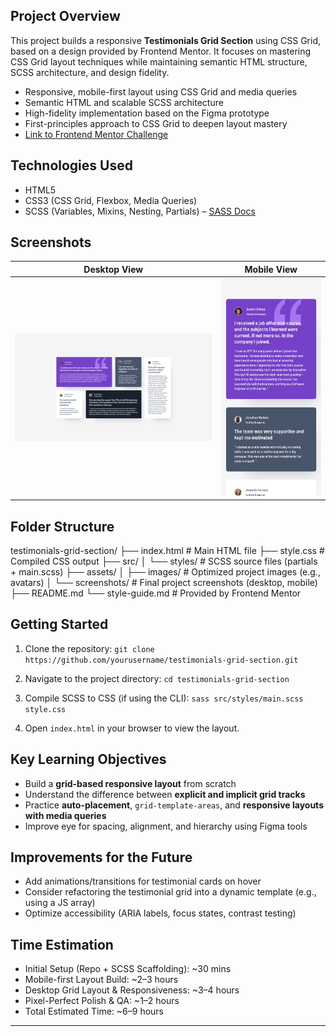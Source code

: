## Project Overview

This project builds a responsive **Testimonials Grid Section** using CSS Grid, based on a design provided by Frontend Mentor. It focuses on mastering CSS Grid layout techniques while maintaining semantic HTML structure, SCSS architecture, and design fidelity.

- Responsive, mobile-first layout using CSS Grid and media queries
- Semantic HTML and scalable SCSS architecture
- High-fidelity implementation based on the Figma prototype
- First-principles approach to CSS Grid to deepen layout mastery
- [Link to Frontend Mentor Challenge](https://www.frontendmentor.io/challenges/testimonials-grid-section-Nnw6J7Un7)

## Technologies Used

- HTML5
- CSS3 (CSS Grid, Flexbox, Media Queries)
- SCSS (Variables, Mixins, Nesting, Partials) – [SASS Docs](https://sass-lang.com/documentation)

## Screenshots

| Desktop View                                                              | Mobile View                                                             |
| ------------------------------------------------------------------------- | ----------------------------------------------------------------------- |
| ![Desktop screenshot](./assets/images/screenshots/desktop_screenshot.png) | ![Mobile screenshot](./assets/images/screenshots/mobile_screenshot.png) |

## Folder Structure

testimonials-grid-section/ ├── index.html # Main HTML file ├── style.css # Compiled CSS output ├── src/ │ └── styles/ # SCSS source files (partials + main.scss) ├── assets/ │ ├── images/ # Optimized project images (e.g., avatars) │ └── screenshots/ # Final project screenshots (desktop, mobile) ├── README.md └── style-guide.md # Provided by Frontend Mentor

## Getting Started

1. Clone the repository:
   `git clone https://github.com/yourusername/testimonials-grid-section.git`

2. Navigate to the project directory:
   `cd testimonials-grid-section`

3. Compile SCSS to CSS (if using the CLI):
   `sass src/styles/main.scss style.css`

4. Open `index.html` in your browser to view the layout.

## Key Learning Objectives

- Build a **grid-based responsive layout** from scratch
- Understand the difference between **explicit and implicit grid tracks**
- Practice **auto-placement**, `grid-template-areas`, and **responsive layouts with media queries**
- Improve eye for spacing, alignment, and hierarchy using Figma tools

## Improvements for the Future

- Add animations/transitions for testimonial cards on hover
- Consider refactoring the testimonial grid into a dynamic template (e.g., using a JS array)
- Optimize accessibility (ARIA labels, focus states, contrast testing)

## Time Estimation

- Initial Setup (Repo + SCSS Scaffolding): ~30 mins
- Mobile-first Layout Build: ~2–3 hours
- Desktop Grid Layout & Responsiveness: ~3–4 hours
- Pixel-Perfect Polish & QA: ~1–2 hours
- Total Estimated Time: ~6–9 hours

---
